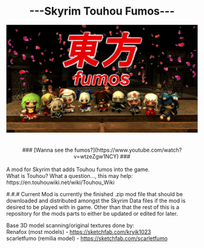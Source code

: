 
<div  align="center"><h1> ---Skyrim Touhou Fumos--- </h1></div>

<div  align="center">
<img  src="z images/skyrimtouhoufumos.jpeg"/>
</div>
<br/>
<br/>
<div  align="center">
### [Wanna see the fumos?](https://www.youtube.com/watch?v=wtzeZgw1NCY) ###
</div>
<br/>
A mod for Skyrim that adds Touhou fumos into the game.
<br/>
What is Touhou? What a question..., this may help:
https://en.touhouwiki.net/wiki/Touhou_Wiki
<br/>

#.#.# Current Mod is currently the finished .zip mod file that should be downloaded and distributed amongst the Skyrim Data files if the mod is desired to be played with in game. Other than that the rest of this is a repository for the mods parts to either be updated or edited for later.

Base 3D model scanning/original textures done by:<br/>
Renafox (most models) - https://sketchfab.com/kryik1023<br/>
scarletfumo (remilia model) - https://sketchfab.com/scarletfumo<br/>
